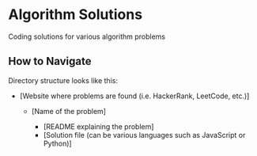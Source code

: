 # Algorithm Solutions

Coding solutions for various algorithm problems

## How to Navigate

Directory structure looks like this:

* [Website where problems are found (i.e. HackerRank, LeetCode, etc.)]

  * [Name of the problem]

    * [README explaining the problem]
    * [Solution file (can be various languages such as JavaScript or Python)]  

